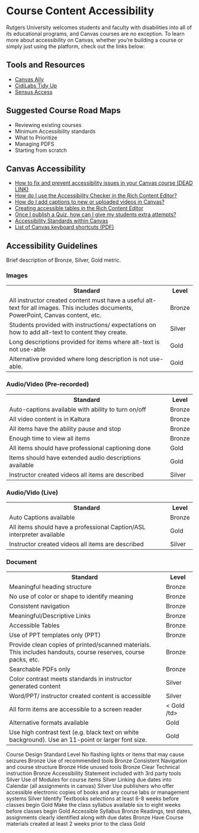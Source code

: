<h1> Course Content Accessibility </h1>
<p> Rutgers University welcomes students and faculty with disabilities into all of its educational programs, and Canvas courses are no exception. To learn more about accessibility on Canvas, whether you’re building a course or simply just using the platform, check out the links below: </p>

<h2>Tools and Resources</h2>
<ul>
    <li> <a href="https://canvas.rutgers.edu/external-apps/ally/"> Canvas Ally </a> </li>
    <li> <a href="https://canvas.rutgers.edu/external-apps/cidilabs-tidyup/"> CidiLabs Tidy Up </a> </li>
    <li> <a href="https://it.rutgers.edu/digital-accessibility/knowledgebase/sensusaccess/"> Sensus Access </a> </li>
</ul>

<h2> Suggested Course Road Maps </h2>
<ul>
    <li>Reviewing existing courses</li>
    <li>Minimum Accessibility standards</li>
    <li>What to Prioritize</li>
    <li>Managing PDFS</li>
    <li>Starting from scratch</li> 
</ul>

## Canvas Accessibility

<ul>
    <li> <a href="https://community.canvaslms.com/groups/accessibility/blog/2018/05/08/how-to-fix-and-prevent-accessibility-issues-in-your-canvas-course"> How to fix and prevent accessibility issues in your Canvas course (DEAD LINK) </a> </li>
    <li> <a href="https://community.canvaslms.com/t5/Canvas-Basics-Guide/How-do-I-use-the-Accessibility-Checker-in-the-Rich-Content/ta-p/618238"> How do I use the Accessibility Checker in the Rich Content Editor? </a></li>
    <li> <a href="https://community.canvaslms.com/t5/Canvas-Basics-Guide/How-do-I-add-captions-to-new-or-uploaded-videos-in-the-Rich/ta-p/618250"> How do I add captions to new or uploaded videos in Canvas? </a></li>
    <li> <a href="https://community.canvaslms.com/t5/Canvas-Developers-Group/Table-Accessibility-in-Canvas/ba-p/277208"> Creating accessible tables in the Rich Content Editor </a></li>
    <li> <a href="https://community.canvaslms.com/t5/Instructor-Guide/Once-I-publish-a-quiz-how-can-I-give-my-students-extra-attempts/ta-p/1242"> Once I publish a Quiz, how can I give my students extra attempts?</li>
    <li> <a href="https://community.canvaslms.com/t5/Canvas-Basics-Guide/What-are-the-Canvas-accessibility-standards/ta-p/1564"> Accessibility Standards within Canvas</a></li>
    <li> <a href="https://community.canvaslms.com/t5/Canvas-Resource-Documents/Canvas-Keyboard-Shortcuts/ta-p/387069"> List of Canvas keyboard shortcuts (PDF)</a></li>
</ul>

<h2> Accessibility Guidelines </h2>
Brief description of Bronze, Silver, Gold metric.


### Images
<table>
    <tr>
        <th>Standard</th>
        <th>Level</th>
    </tr>
    <tr>
        <td>All instructor created content must have a useful alt-text for all images. This includes documents, PowerPoint, Canvas content, etc.	</td>
        <td> Bronze </td>
    </tr>
        <tr>
        <td>Students provided with instructions/ expectations on how to add alt-text to content they create.	</td>
        <td> Silver </td>
    </tr>
        <tr>
        <td>Long descriptions provided for items where alt-text is not use-able</td>
        <td> Gold </td>
    </tr>
        <tr>
        <td>Alternative provided where long description is not use-able. </td>
        <td> Gold </td>
    </tr>
</table>

	
### Audio/Video (Pre-recorded)
<table>
     <tr>
        <th>Standard</th>
        <th>Level</th>
    </tr>
    <tr>
        <td>Auto-captions available with ability to turn on/off</td>
        <td>Bronze </td>
    </tr>
        <tr>
        <td>All video content is in Kaltura</td>
        <td>Bronze</td>
    </tr>
        <tr>
        <td>All items have the ability pause and stop</td>
        <td>Bronze</td>
    </tr>
        <tr>
        <td>Enough time to view all items</td>
        <td> Bronze </td>
    </tr>
        <tr>
        <td>All items should have professional captioning done</td>
        <td> Gold </td>
    </tr>
        <tr>
        <td>
Items should have extended audio descriptions available </td>
        <td> Gold </td>
    </tr>
        <tr>
        <td> Instructor created videos all items are described </td>
        <td> Silver </td>
    </tr>
</table>

### Audio/Vido (Live)
<table>
     <tr>
        <th>Standard</th>
        <th>Level</th>
    </tr>
    <tr>
        <td>Auto Captions available</td>
        <td> Bronze</td>
    </tr>
        <tr>
        <td>All items should have a professional Caption/ASL interpreter available</td>
        <td>Gold</td>
    </tr>
        <tr>
        <td>Instructor created videos all items are described</td>
        <td>Silver</td>
    </tr>
</table>

### Document
<table>
     <tr>
        <th>Standard</th>
        <th>Level</th>
    </tr>	
<tr> <td> Meaningful heading structure </td>
	<td> Bronze </td>
    </tr>
	
<tr> 
	<td> No use of color or shape to identify meaning </td>
	<td> Bronze </td>
    </tr>
	
<tr>
	<td> Consistent navigation </td>
	<td> Bronze </td>
    </tr>
	
<tr>
	<td> Meaningful/Descriptive Links </td>
	<td> Bronze </td>
    </tr>
	
<tr> 
	<td> Accessible Tables </td>
	<td> Bronze </td>
    </tr>
	
<tr>
	<td> Use of PPT templates only (PPT) </td>
	<td> Bronze </td>
    </tr>
	
<tr>
	<td> Provide clean copies of printed/scanned materials. This includes handouts, course reserves, course packs, etc. </td>
	<td> Bronze </td>
    </tr>
	
<tr> 
	<td> Searchable PDFs only </td>
	<td> Bronze </td>
    </tr>
	
<tr> 
	<td> Color contrast meets standards in instructor generated content </td>
	<td> Silver </td>
    </tr>
	
<tr> 
	<td> Word/PPT/ instructor created content is accessible </td>
	<td> Silver </td>
    </tr>
	
<tr> 
	<td> All form items are accessible to a screen reader </td>
	<td>< Gold /td>
    </tr>
	
<tr> 
	<td> Alternative formats available </td>
	<td> Gold </td>
    </tr>
	
<tr> 
	<td> Use high contrast text (e.g. black text on white background). Use an 11-point or larger font size. </td>
 <td> Gold </td>
    </tr>
	

</table>

Course Design
Standard	Level
No flashing lights or items that may cause seizures	Bronze
Use of recommended tools	Bronze
Consistent Navigation and course structure	Bronze
Hide unused tools	Bronze
Clear Technical instruction	Bronze
Accessibility Statement included with 3rd party tools	Silver
Use of Modules for course items	Silver
Linking due dates into Calendar (all assignments in canvas)	Silver
Use publishers who offer accessible electronic copies of books and any course labs or management systems	Silver
Identify Textbooks selections at least 6-8 weeks before classes begin	Gold
Make the class syllabus available six to eight weeks before classes begin	Gold
Accessible Syllabus	Bronze
Readings, test dates, assignments clearly identified along with due dates	Bronze
Have Course materials created at least 2 weeks prior to the class	Gold

